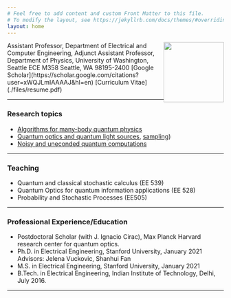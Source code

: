 ```yaml
---
# Feel free to add content and custom Front Matter to this file.
# To modify the layout, see https://jekyllrb.com/docs/themes/#overriding-theme-defaults
layout: home
---
```

<img style="float: right;"  src="./images/Rahul.jpg" width="140"/>
Assistant Professor, Department of Electrical and Computer Engineering,
Adjunct Assistant Professor, Department of Physics,              
University of Washington, Seattle         
ECE M358       
Seattle, WA  98195-2400        
<rtriv@uw.edu>  
[Google Scholar](https://scholar.google.com/citations?user=xWQJLmIAAAAJ&hl=en)  
[Curriculum Vitae](./files/resume.pdf)
<br />

---
### Research topics 
- [Algorithms for many-body quantum physics](./research/#FPF)
- [Quantum optics and quantum light sources](./research/#OT), [sampling](./research/#SM))
- [Noisy and uneconded quantum computations](./research/#Thermo)

---
### Teaching
- Quantum and classical stochastic calculus (EE 539)
- Quantum Optics for quantum information applications (EE 528)
- Probability and Stochastic Processes (EE505)

---
### Professional Experience/Education
- Postdoctoral Scholar (with J. Ignacio Cirac), Max Planck Harvard research center for quantum optics.       
- Ph.D. in Electrical Engineering, Stanford University, January 2021   
Advisors: Jelena Vuckovic, Shanhui Fan
- M.S. in Electrical Engineering, Stanford University, January 2021
- B.Tech. in Electrical Engineering, Indian Institute of Technology, Delhi, July 2016.

---
